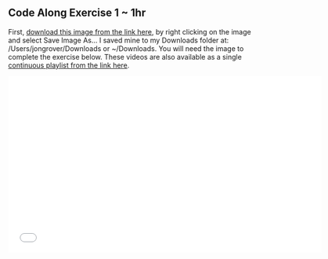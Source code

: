 ## Code Along Exercise 1 ~ 1hr

First, [download this image from the link here](http://jonathangrover.com/teaching/students/fe/intro-pic.jpg), by right clicking on the image and select Save Image As... I saved mine to my Downloads folder at: /Users/jongrover/Downloads or ~/Downloads. You will need the image to complete the exercise below. These videos are also available as a single [continuous playlist from the link here](https://www.youtube.com/watch?v=i61lTJ6OpDE&list=PLj148bJp5wiysyRx_Yza7VUXufTXJ-MUP).

<iframe width="640" height="360" src="//www.youtube.com/embed/i61lTJ6OpDE?list=PLj148bJp5wiysyRx_Yza7VUXufTXJ-MUP" frameborder="0" allowfullscreen></iframe>
